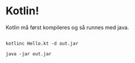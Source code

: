 # Kotlin!

Kotlin må først kompileres og så runnes med java.

```

kotlinc Hello.kt -d out.jar

```

```
java -jar out.jar

```
